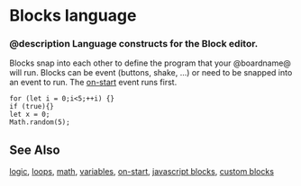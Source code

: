 # Blocks language

### @description Language constructs for the Block editor.

Blocks snap into each other to define the program that your @boardname@ will run.
Blocks can be event (buttons, shake, ...) or need to be snapped into an event to run.
The [on-start](/blocks/on-start) event runs first.

```namespaces
for (let i = 0;i<5;++i) {}
if (true){}
let x = 0;
Math.random(5);
```

## See Also

[logic](/blocks/logic), [loops](/blocks/loops), [math](/blocks/math), [variables](/blocks/variables), [on-start](/blocks/on-start), [javascript blocks](/blocks/javascript-blocks), [custom blocks](blocks/custom)